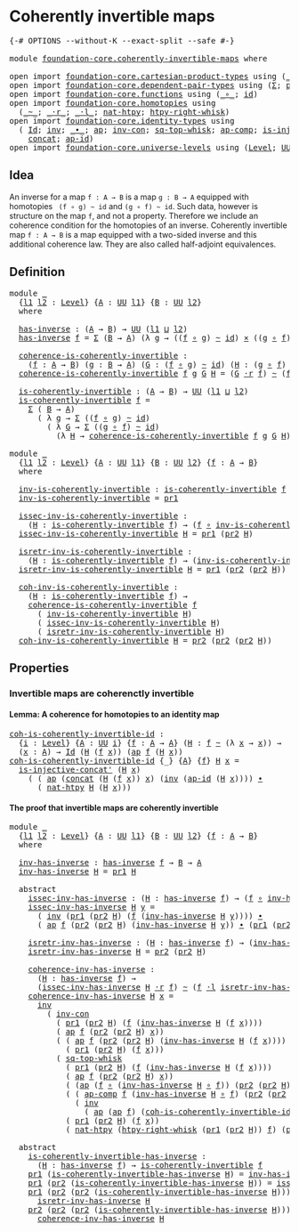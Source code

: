 # Coherently invertible maps

<pre class="Agda"><a id="39" class="Symbol">{-#</a> <a id="43" class="Keyword">OPTIONS</a> <a id="51" class="Pragma">--without-K</a> <a id="63" class="Pragma">--exact-split</a> <a id="77" class="Pragma">--safe</a> <a id="84" class="Symbol">#-}</a>

<a id="89" class="Keyword">module</a> <a id="96" href="foundation-core.coherently-invertible-maps.html" class="Module">foundation-core.coherently-invertible-maps</a> <a id="139" class="Keyword">where</a>

<a id="146" class="Keyword">open</a> <a id="151" class="Keyword">import</a> <a id="158" href="foundation-core.cartesian-product-types.html" class="Module">foundation-core.cartesian-product-types</a> <a id="198" class="Keyword">using</a> <a id="204" class="Symbol">(</a><a id="205" href="foundation-core.cartesian-product-types.html#577" class="Function Operator">_×_</a><a id="208" class="Symbol">)</a>
<a id="210" class="Keyword">open</a> <a id="215" class="Keyword">import</a> <a id="222" href="foundation-core.dependent-pair-types.html" class="Module">foundation-core.dependent-pair-types</a> <a id="259" class="Keyword">using</a> <a id="265" class="Symbol">(</a><a id="266" href="foundation-core.dependent-pair-types.html#502" class="Record">Σ</a><a id="267" class="Symbol">;</a> <a id="269" href="foundation-core.dependent-pair-types.html#575" class="InductiveConstructor">pair</a><a id="273" class="Symbol">;</a> <a id="275" href="foundation-core.dependent-pair-types.html#592" class="Field">pr1</a><a id="278" class="Symbol">;</a> <a id="280" href="foundation-core.dependent-pair-types.html#604" class="Field">pr2</a><a id="283" class="Symbol">)</a>
<a id="285" class="Keyword">open</a> <a id="290" class="Keyword">import</a> <a id="297" href="foundation-core.functions.html" class="Module">foundation-core.functions</a> <a id="323" class="Keyword">using</a> <a id="329" class="Symbol">(</a><a id="330" href="foundation-core.functions.html#407" class="Function Operator">_∘_</a><a id="333" class="Symbol">;</a> <a id="335" href="foundation-core.functions.html#309" class="Function">id</a><a id="337" class="Symbol">)</a>
<a id="339" class="Keyword">open</a> <a id="344" class="Keyword">import</a> <a id="351" href="foundation-core.homotopies.html" class="Module">foundation-core.homotopies</a> <a id="378" class="Keyword">using</a>
  <a id="386" class="Symbol">(</a><a id="387" href="foundation-core.homotopies.html#545" class="Function Operator">_~_</a><a id="390" class="Symbol">;</a> <a id="392" href="foundation-core.homotopies.html#2052" class="Function Operator">_·r_</a><a id="396" class="Symbol">;</a> <a id="398" href="foundation-core.homotopies.html#1846" class="Function Operator">_·l_</a><a id="402" class="Symbol">;</a> <a id="404" href="foundation-core.homotopies.html#3508" class="Function">nat-htpy</a><a id="412" class="Symbol">;</a> <a id="414" href="foundation-core.homotopies.html#1870" class="Function">htpy-right-whisk</a><a id="430" class="Symbol">)</a>
<a id="432" class="Keyword">open</a> <a id="437" class="Keyword">import</a> <a id="444" href="foundation-core.identity-types.html" class="Module">foundation-core.identity-types</a> <a id="475" class="Keyword">using</a>
  <a id="483" class="Symbol">(</a> <a id="485" href="foundation-core.identity-types.html#1754" class="Datatype">Id</a><a id="487" class="Symbol">;</a> <a id="489" href="foundation-core.identity-types.html#2716" class="Function">inv</a><a id="492" class="Symbol">;</a> <a id="494" href="foundation-core.identity-types.html#2412" class="Function Operator">_∙_</a><a id="497" class="Symbol">;</a> <a id="499" href="foundation-core.identity-types.html#3990" class="Function">ap</a><a id="501" class="Symbol">;</a> <a id="503" href="foundation-core.identity-types.html#4552" class="Function">inv-con</a><a id="510" class="Symbol">;</a> <a id="512" href="foundation-core.identity-types.html#5372" class="Function">sq-top-whisk</a><a id="524" class="Symbol">;</a> <a id="526" href="foundation-core.identity-types.html#4250" class="Function">ap-comp</a><a id="533" class="Symbol">;</a> <a id="535" href="foundation-core.identity-types.html#3775" class="Function">is-injective-concat&#39;</a><a id="555" class="Symbol">;</a>
    <a id="561" href="foundation-core.identity-types.html#2472" class="Function">concat</a><a id="567" class="Symbol">;</a> <a id="569" href="foundation-core.identity-types.html#4153" class="Function">ap-id</a><a id="574" class="Symbol">)</a>
<a id="576" class="Keyword">open</a> <a id="581" class="Keyword">import</a> <a id="588" href="foundation-core.universe-levels.html" class="Module">foundation-core.universe-levels</a> <a id="620" class="Keyword">using</a> <a id="626" class="Symbol">(</a><a id="627" href="Agda.Primitive.html#597" class="Postulate">Level</a><a id="632" class="Symbol">;</a> <a id="634" href="foundation-core.universe-levels.html#222" class="Primitive">UU</a><a id="636" class="Symbol">;</a> <a id="638" href="Agda.Primitive.html#810" class="Primitive Operator">_⊔_</a><a id="641" class="Symbol">)</a>
</pre>
## Idea

An inverse for a map `f : A → B` is a map `g : B → A` equipped with homotopies `
(f ∘ g) ~ id` and `(g ∘ f) ~ id`. Such data, however is structure on the map `f`, and not a property. Therefore we include an coherence condition for the homotopies of an inverse. Coherently invertible map `f : A → B` is a map equipped with a two-sided inverse and this additional coherence law. They are also called half-adjoint equivalences.

## Definition

<pre class="Agda"><a id="1106" class="Keyword">module</a> <a id="1113" href="foundation-core.coherently-invertible-maps.html#1113" class="Module">_</a>
  <a id="1117" class="Symbol">{</a><a id="1118" href="foundation-core.coherently-invertible-maps.html#1118" class="Bound">l1</a> <a id="1121" href="foundation-core.coherently-invertible-maps.html#1121" class="Bound">l2</a> <a id="1124" class="Symbol">:</a> <a id="1126" href="Agda.Primitive.html#597" class="Postulate">Level</a><a id="1131" class="Symbol">}</a> <a id="1133" class="Symbol">{</a><a id="1134" href="foundation-core.coherently-invertible-maps.html#1134" class="Bound">A</a> <a id="1136" class="Symbol">:</a> <a id="1138" href="foundation-core.universe-levels.html#222" class="Primitive">UU</a> <a id="1141" href="foundation-core.coherently-invertible-maps.html#1118" class="Bound">l1</a><a id="1143" class="Symbol">}</a> <a id="1145" class="Symbol">{</a><a id="1146" href="foundation-core.coherently-invertible-maps.html#1146" class="Bound">B</a> <a id="1148" class="Symbol">:</a> <a id="1150" href="foundation-core.universe-levels.html#222" class="Primitive">UU</a> <a id="1153" href="foundation-core.coherently-invertible-maps.html#1121" class="Bound">l2</a><a id="1155" class="Symbol">}</a>
  <a id="1159" class="Keyword">where</a>

  <a id="1168" href="foundation-core.coherently-invertible-maps.html#1168" class="Function">has-inverse</a> <a id="1180" class="Symbol">:</a> <a id="1182" class="Symbol">(</a><a id="1183" href="foundation-core.coherently-invertible-maps.html#1134" class="Bound">A</a> <a id="1185" class="Symbol">→</a> <a id="1187" href="foundation-core.coherently-invertible-maps.html#1146" class="Bound">B</a><a id="1188" class="Symbol">)</a> <a id="1190" class="Symbol">→</a> <a id="1192" href="foundation-core.universe-levels.html#222" class="Primitive">UU</a> <a id="1195" class="Symbol">(</a><a id="1196" href="foundation-core.coherently-invertible-maps.html#1118" class="Bound">l1</a> <a id="1199" href="Agda.Primitive.html#810" class="Primitive Operator">⊔</a> <a id="1201" href="foundation-core.coherently-invertible-maps.html#1121" class="Bound">l2</a><a id="1203" class="Symbol">)</a>
  <a id="1207" href="foundation-core.coherently-invertible-maps.html#1168" class="Function">has-inverse</a> <a id="1219" href="foundation-core.coherently-invertible-maps.html#1219" class="Bound">f</a> <a id="1221" class="Symbol">=</a> <a id="1223" href="foundation-core.dependent-pair-types.html#502" class="Record">Σ</a> <a id="1225" class="Symbol">(</a><a id="1226" href="foundation-core.coherently-invertible-maps.html#1146" class="Bound">B</a> <a id="1228" class="Symbol">→</a> <a id="1230" href="foundation-core.coherently-invertible-maps.html#1134" class="Bound">A</a><a id="1231" class="Symbol">)</a> <a id="1233" class="Symbol">(λ</a> <a id="1236" href="foundation-core.coherently-invertible-maps.html#1236" class="Bound">g</a> <a id="1238" class="Symbol">→</a> <a id="1240" class="Symbol">((</a><a id="1242" href="foundation-core.coherently-invertible-maps.html#1219" class="Bound">f</a> <a id="1244" href="foundation-core.functions.html#407" class="Function Operator">∘</a> <a id="1246" href="foundation-core.coherently-invertible-maps.html#1236" class="Bound">g</a><a id="1247" class="Symbol">)</a> <a id="1249" href="foundation-core.homotopies.html#545" class="Function Operator">~</a> <a id="1251" href="foundation-core.functions.html#309" class="Function">id</a><a id="1253" class="Symbol">)</a> <a id="1255" href="foundation-core.cartesian-product-types.html#577" class="Function Operator">×</a> <a id="1257" class="Symbol">((</a><a id="1259" href="foundation-core.coherently-invertible-maps.html#1236" class="Bound">g</a> <a id="1261" href="foundation-core.functions.html#407" class="Function Operator">∘</a> <a id="1263" href="foundation-core.coherently-invertible-maps.html#1219" class="Bound">f</a><a id="1264" class="Symbol">)</a> <a id="1266" href="foundation-core.homotopies.html#545" class="Function Operator">~</a> <a id="1268" href="foundation-core.functions.html#309" class="Function">id</a><a id="1270" class="Symbol">))</a>
  
  <a id="1278" href="foundation-core.coherently-invertible-maps.html#1278" class="Function">coherence-is-coherently-invertible</a> <a id="1313" class="Symbol">:</a>
    <a id="1319" class="Symbol">(</a><a id="1320" href="foundation-core.coherently-invertible-maps.html#1320" class="Bound">f</a> <a id="1322" class="Symbol">:</a> <a id="1324" href="foundation-core.coherently-invertible-maps.html#1134" class="Bound">A</a> <a id="1326" class="Symbol">→</a> <a id="1328" href="foundation-core.coherently-invertible-maps.html#1146" class="Bound">B</a><a id="1329" class="Symbol">)</a> <a id="1331" class="Symbol">(</a><a id="1332" href="foundation-core.coherently-invertible-maps.html#1332" class="Bound">g</a> <a id="1334" class="Symbol">:</a> <a id="1336" href="foundation-core.coherently-invertible-maps.html#1146" class="Bound">B</a> <a id="1338" class="Symbol">→</a> <a id="1340" href="foundation-core.coherently-invertible-maps.html#1134" class="Bound">A</a><a id="1341" class="Symbol">)</a> <a id="1343" class="Symbol">(</a><a id="1344" href="foundation-core.coherently-invertible-maps.html#1344" class="Bound">G</a> <a id="1346" class="Symbol">:</a> <a id="1348" class="Symbol">(</a><a id="1349" href="foundation-core.coherently-invertible-maps.html#1320" class="Bound">f</a> <a id="1351" href="foundation-core.functions.html#407" class="Function Operator">∘</a> <a id="1353" href="foundation-core.coherently-invertible-maps.html#1332" class="Bound">g</a><a id="1354" class="Symbol">)</a> <a id="1356" href="foundation-core.homotopies.html#545" class="Function Operator">~</a> <a id="1358" href="foundation-core.functions.html#309" class="Function">id</a><a id="1360" class="Symbol">)</a> <a id="1362" class="Symbol">(</a><a id="1363" href="foundation-core.coherently-invertible-maps.html#1363" class="Bound">H</a> <a id="1365" class="Symbol">:</a> <a id="1367" class="Symbol">(</a><a id="1368" href="foundation-core.coherently-invertible-maps.html#1332" class="Bound">g</a> <a id="1370" href="foundation-core.functions.html#407" class="Function Operator">∘</a> <a id="1372" href="foundation-core.coherently-invertible-maps.html#1320" class="Bound">f</a><a id="1373" class="Symbol">)</a> <a id="1375" href="foundation-core.homotopies.html#545" class="Function Operator">~</a> <a id="1377" href="foundation-core.functions.html#309" class="Function">id</a><a id="1379" class="Symbol">)</a> <a id="1381" class="Symbol">→</a> <a id="1383" href="foundation-core.universe-levels.html#222" class="Primitive">UU</a> <a id="1386" class="Symbol">(</a><a id="1387" href="foundation-core.coherently-invertible-maps.html#1118" class="Bound">l1</a> <a id="1390" href="Agda.Primitive.html#810" class="Primitive Operator">⊔</a> <a id="1392" href="foundation-core.coherently-invertible-maps.html#1121" class="Bound">l2</a><a id="1394" class="Symbol">)</a>
  <a id="1398" href="foundation-core.coherently-invertible-maps.html#1278" class="Function">coherence-is-coherently-invertible</a> <a id="1433" href="foundation-core.coherently-invertible-maps.html#1433" class="Bound">f</a> <a id="1435" href="foundation-core.coherently-invertible-maps.html#1435" class="Bound">g</a> <a id="1437" href="foundation-core.coherently-invertible-maps.html#1437" class="Bound">G</a> <a id="1439" href="foundation-core.coherently-invertible-maps.html#1439" class="Bound">H</a> <a id="1441" class="Symbol">=</a> <a id="1443" class="Symbol">(</a><a id="1444" href="foundation-core.coherently-invertible-maps.html#1437" class="Bound">G</a> <a id="1446" href="foundation-core.homotopies.html#2052" class="Function Operator">·r</a> <a id="1449" href="foundation-core.coherently-invertible-maps.html#1433" class="Bound">f</a><a id="1450" class="Symbol">)</a> <a id="1452" href="foundation-core.homotopies.html#545" class="Function Operator">~</a> <a id="1454" class="Symbol">(</a><a id="1455" href="foundation-core.coherently-invertible-maps.html#1433" class="Bound">f</a> <a id="1457" href="foundation-core.homotopies.html#1846" class="Function Operator">·l</a> <a id="1460" href="foundation-core.coherently-invertible-maps.html#1439" class="Bound">H</a><a id="1461" class="Symbol">)</a>

  <a id="1466" href="foundation-core.coherently-invertible-maps.html#1466" class="Function">is-coherently-invertible</a> <a id="1491" class="Symbol">:</a> <a id="1493" class="Symbol">(</a><a id="1494" href="foundation-core.coherently-invertible-maps.html#1134" class="Bound">A</a> <a id="1496" class="Symbol">→</a> <a id="1498" href="foundation-core.coherently-invertible-maps.html#1146" class="Bound">B</a><a id="1499" class="Symbol">)</a> <a id="1501" class="Symbol">→</a> <a id="1503" href="foundation-core.universe-levels.html#222" class="Primitive">UU</a> <a id="1506" class="Symbol">(</a><a id="1507" href="foundation-core.coherently-invertible-maps.html#1118" class="Bound">l1</a> <a id="1510" href="Agda.Primitive.html#810" class="Primitive Operator">⊔</a> <a id="1512" href="foundation-core.coherently-invertible-maps.html#1121" class="Bound">l2</a><a id="1514" class="Symbol">)</a>
  <a id="1518" href="foundation-core.coherently-invertible-maps.html#1466" class="Function">is-coherently-invertible</a> <a id="1543" href="foundation-core.coherently-invertible-maps.html#1543" class="Bound">f</a> <a id="1545" class="Symbol">=</a>
    <a id="1551" href="foundation-core.dependent-pair-types.html#502" class="Record">Σ</a> <a id="1553" class="Symbol">(</a> <a id="1555" href="foundation-core.coherently-invertible-maps.html#1146" class="Bound">B</a> <a id="1557" class="Symbol">→</a> <a id="1559" href="foundation-core.coherently-invertible-maps.html#1134" class="Bound">A</a><a id="1560" class="Symbol">)</a>
      <a id="1568" class="Symbol">(</a> <a id="1570" class="Symbol">λ</a> <a id="1572" href="foundation-core.coherently-invertible-maps.html#1572" class="Bound">g</a> <a id="1574" class="Symbol">→</a> <a id="1576" href="foundation-core.dependent-pair-types.html#502" class="Record">Σ</a> <a id="1578" class="Symbol">((</a><a id="1580" href="foundation-core.coherently-invertible-maps.html#1543" class="Bound">f</a> <a id="1582" href="foundation-core.functions.html#407" class="Function Operator">∘</a> <a id="1584" href="foundation-core.coherently-invertible-maps.html#1572" class="Bound">g</a><a id="1585" class="Symbol">)</a> <a id="1587" href="foundation-core.homotopies.html#545" class="Function Operator">~</a> <a id="1589" href="foundation-core.functions.html#309" class="Function">id</a><a id="1591" class="Symbol">)</a>
        <a id="1601" class="Symbol">(</a> <a id="1603" class="Symbol">λ</a> <a id="1605" href="foundation-core.coherently-invertible-maps.html#1605" class="Bound">G</a> <a id="1607" class="Symbol">→</a> <a id="1609" href="foundation-core.dependent-pair-types.html#502" class="Record">Σ</a> <a id="1611" class="Symbol">((</a><a id="1613" href="foundation-core.coherently-invertible-maps.html#1572" class="Bound">g</a> <a id="1615" href="foundation-core.functions.html#407" class="Function Operator">∘</a> <a id="1617" href="foundation-core.coherently-invertible-maps.html#1543" class="Bound">f</a><a id="1618" class="Symbol">)</a> <a id="1620" href="foundation-core.homotopies.html#545" class="Function Operator">~</a> <a id="1622" href="foundation-core.functions.html#309" class="Function">id</a><a id="1624" class="Symbol">)</a>
          <a id="1636" class="Symbol">(λ</a> <a id="1639" href="foundation-core.coherently-invertible-maps.html#1639" class="Bound">H</a> <a id="1641" class="Symbol">→</a> <a id="1643" href="foundation-core.coherently-invertible-maps.html#1278" class="Function">coherence-is-coherently-invertible</a> <a id="1678" href="foundation-core.coherently-invertible-maps.html#1543" class="Bound">f</a> <a id="1680" href="foundation-core.coherently-invertible-maps.html#1572" class="Bound">g</a> <a id="1682" href="foundation-core.coherently-invertible-maps.html#1605" class="Bound">G</a> <a id="1684" href="foundation-core.coherently-invertible-maps.html#1639" class="Bound">H</a><a id="1685" class="Symbol">)))</a>

<a id="1690" class="Keyword">module</a> <a id="1697" href="foundation-core.coherently-invertible-maps.html#1697" class="Module">_</a>
  <a id="1701" class="Symbol">{</a><a id="1702" href="foundation-core.coherently-invertible-maps.html#1702" class="Bound">l1</a> <a id="1705" href="foundation-core.coherently-invertible-maps.html#1705" class="Bound">l2</a> <a id="1708" class="Symbol">:</a> <a id="1710" href="Agda.Primitive.html#597" class="Postulate">Level</a><a id="1715" class="Symbol">}</a> <a id="1717" class="Symbol">{</a><a id="1718" href="foundation-core.coherently-invertible-maps.html#1718" class="Bound">A</a> <a id="1720" class="Symbol">:</a> <a id="1722" href="foundation-core.universe-levels.html#222" class="Primitive">UU</a> <a id="1725" href="foundation-core.coherently-invertible-maps.html#1702" class="Bound">l1</a><a id="1727" class="Symbol">}</a> <a id="1729" class="Symbol">{</a><a id="1730" href="foundation-core.coherently-invertible-maps.html#1730" class="Bound">B</a> <a id="1732" class="Symbol">:</a> <a id="1734" href="foundation-core.universe-levels.html#222" class="Primitive">UU</a> <a id="1737" href="foundation-core.coherently-invertible-maps.html#1705" class="Bound">l2</a><a id="1739" class="Symbol">}</a> <a id="1741" class="Symbol">{</a><a id="1742" href="foundation-core.coherently-invertible-maps.html#1742" class="Bound">f</a> <a id="1744" class="Symbol">:</a> <a id="1746" href="foundation-core.coherently-invertible-maps.html#1718" class="Bound">A</a> <a id="1748" class="Symbol">→</a> <a id="1750" href="foundation-core.coherently-invertible-maps.html#1730" class="Bound">B</a><a id="1751" class="Symbol">}</a>
  <a id="1755" class="Keyword">where</a>

  <a id="1764" href="foundation-core.coherently-invertible-maps.html#1764" class="Function">inv-is-coherently-invertible</a> <a id="1793" class="Symbol">:</a> <a id="1795" href="foundation-core.coherently-invertible-maps.html#1466" class="Function">is-coherently-invertible</a> <a id="1820" href="foundation-core.coherently-invertible-maps.html#1742" class="Bound">f</a> <a id="1822" class="Symbol">→</a> <a id="1824" href="foundation-core.coherently-invertible-maps.html#1730" class="Bound">B</a> <a id="1826" class="Symbol">→</a> <a id="1828" href="foundation-core.coherently-invertible-maps.html#1718" class="Bound">A</a>
  <a id="1832" href="foundation-core.coherently-invertible-maps.html#1764" class="Function">inv-is-coherently-invertible</a> <a id="1861" class="Symbol">=</a> <a id="1863" href="foundation-core.dependent-pair-types.html#592" class="Field">pr1</a>

  <a id="1870" href="foundation-core.coherently-invertible-maps.html#1870" class="Function">issec-inv-is-coherently-invertible</a> <a id="1905" class="Symbol">:</a>
    <a id="1911" class="Symbol">(</a><a id="1912" href="foundation-core.coherently-invertible-maps.html#1912" class="Bound">H</a> <a id="1914" class="Symbol">:</a> <a id="1916" href="foundation-core.coherently-invertible-maps.html#1466" class="Function">is-coherently-invertible</a> <a id="1941" href="foundation-core.coherently-invertible-maps.html#1742" class="Bound">f</a><a id="1942" class="Symbol">)</a> <a id="1944" class="Symbol">→</a> <a id="1946" class="Symbol">(</a><a id="1947" href="foundation-core.coherently-invertible-maps.html#1742" class="Bound">f</a> <a id="1949" href="foundation-core.functions.html#407" class="Function Operator">∘</a> <a id="1951" href="foundation-core.coherently-invertible-maps.html#1764" class="Function">inv-is-coherently-invertible</a> <a id="1980" href="foundation-core.coherently-invertible-maps.html#1912" class="Bound">H</a><a id="1981" class="Symbol">)</a> <a id="1983" href="foundation-core.homotopies.html#545" class="Function Operator">~</a> <a id="1985" href="foundation-core.functions.html#309" class="Function">id</a>
  <a id="1990" href="foundation-core.coherently-invertible-maps.html#1870" class="Function">issec-inv-is-coherently-invertible</a> <a id="2025" href="foundation-core.coherently-invertible-maps.html#2025" class="Bound">H</a> <a id="2027" class="Symbol">=</a> <a id="2029" href="foundation-core.dependent-pair-types.html#592" class="Field">pr1</a> <a id="2033" class="Symbol">(</a><a id="2034" href="foundation-core.dependent-pair-types.html#604" class="Field">pr2</a> <a id="2038" href="foundation-core.coherently-invertible-maps.html#2025" class="Bound">H</a><a id="2039" class="Symbol">)</a>
  
  <a id="2046" href="foundation-core.coherently-invertible-maps.html#2046" class="Function">isretr-inv-is-coherently-invertible</a> <a id="2082" class="Symbol">:</a>
    <a id="2088" class="Symbol">(</a><a id="2089" href="foundation-core.coherently-invertible-maps.html#2089" class="Bound">H</a> <a id="2091" class="Symbol">:</a> <a id="2093" href="foundation-core.coherently-invertible-maps.html#1466" class="Function">is-coherently-invertible</a> <a id="2118" href="foundation-core.coherently-invertible-maps.html#1742" class="Bound">f</a><a id="2119" class="Symbol">)</a> <a id="2121" class="Symbol">→</a> <a id="2123" class="Symbol">(</a><a id="2124" href="foundation-core.coherently-invertible-maps.html#1764" class="Function">inv-is-coherently-invertible</a> <a id="2153" href="foundation-core.coherently-invertible-maps.html#2089" class="Bound">H</a> <a id="2155" href="foundation-core.functions.html#407" class="Function Operator">∘</a> <a id="2157" href="foundation-core.coherently-invertible-maps.html#1742" class="Bound">f</a><a id="2158" class="Symbol">)</a> <a id="2160" href="foundation-core.homotopies.html#545" class="Function Operator">~</a> <a id="2162" href="foundation-core.functions.html#309" class="Function">id</a>
  <a id="2167" href="foundation-core.coherently-invertible-maps.html#2046" class="Function">isretr-inv-is-coherently-invertible</a> <a id="2203" href="foundation-core.coherently-invertible-maps.html#2203" class="Bound">H</a> <a id="2205" class="Symbol">=</a> <a id="2207" href="foundation-core.dependent-pair-types.html#592" class="Field">pr1</a> <a id="2211" class="Symbol">(</a><a id="2212" href="foundation-core.dependent-pair-types.html#604" class="Field">pr2</a> <a id="2216" class="Symbol">(</a><a id="2217" href="foundation-core.dependent-pair-types.html#604" class="Field">pr2</a> <a id="2221" href="foundation-core.coherently-invertible-maps.html#2203" class="Bound">H</a><a id="2222" class="Symbol">))</a>

  <a id="2228" href="foundation-core.coherently-invertible-maps.html#2228" class="Function">coh-inv-is-coherently-invertible</a> <a id="2261" class="Symbol">:</a>
    <a id="2267" class="Symbol">(</a><a id="2268" href="foundation-core.coherently-invertible-maps.html#2268" class="Bound">H</a> <a id="2270" class="Symbol">:</a> <a id="2272" href="foundation-core.coherently-invertible-maps.html#1466" class="Function">is-coherently-invertible</a> <a id="2297" href="foundation-core.coherently-invertible-maps.html#1742" class="Bound">f</a><a id="2298" class="Symbol">)</a> <a id="2300" class="Symbol">→</a>
    <a id="2306" href="foundation-core.coherently-invertible-maps.html#1278" class="Function">coherence-is-coherently-invertible</a> <a id="2341" href="foundation-core.coherently-invertible-maps.html#1742" class="Bound">f</a>
      <a id="2349" class="Symbol">(</a> <a id="2351" href="foundation-core.coherently-invertible-maps.html#1764" class="Function">inv-is-coherently-invertible</a> <a id="2380" href="foundation-core.coherently-invertible-maps.html#2268" class="Bound">H</a><a id="2381" class="Symbol">)</a>
      <a id="2389" class="Symbol">(</a> <a id="2391" href="foundation-core.coherently-invertible-maps.html#1870" class="Function">issec-inv-is-coherently-invertible</a> <a id="2426" href="foundation-core.coherently-invertible-maps.html#2268" class="Bound">H</a><a id="2427" class="Symbol">)</a>
      <a id="2435" class="Symbol">(</a> <a id="2437" href="foundation-core.coherently-invertible-maps.html#2046" class="Function">isretr-inv-is-coherently-invertible</a> <a id="2473" href="foundation-core.coherently-invertible-maps.html#2268" class="Bound">H</a><a id="2474" class="Symbol">)</a>
  <a id="2478" href="foundation-core.coherently-invertible-maps.html#2228" class="Function">coh-inv-is-coherently-invertible</a> <a id="2511" href="foundation-core.coherently-invertible-maps.html#2511" class="Bound">H</a> <a id="2513" class="Symbol">=</a> <a id="2515" href="foundation-core.dependent-pair-types.html#604" class="Field">pr2</a> <a id="2519" class="Symbol">(</a><a id="2520" href="foundation-core.dependent-pair-types.html#604" class="Field">pr2</a> <a id="2524" class="Symbol">(</a><a id="2525" href="foundation-core.dependent-pair-types.html#604" class="Field">pr2</a> <a id="2529" href="foundation-core.coherently-invertible-maps.html#2511" class="Bound">H</a><a id="2530" class="Symbol">))</a>
</pre>
## Properties

### Invertible maps are coherenctly invertible

#### Lemma: A coherence for homotopies to an identity map

<pre class="Agda"><a id="coh-is-coherently-invertible-id"></a><a id="2668" href="foundation-core.coherently-invertible-maps.html#2668" class="Function">coh-is-coherently-invertible-id</a> <a id="2700" class="Symbol">:</a>
  <a id="2704" class="Symbol">{</a><a id="2705" href="foundation-core.coherently-invertible-maps.html#2705" class="Bound">i</a> <a id="2707" class="Symbol">:</a> <a id="2709" href="Agda.Primitive.html#597" class="Postulate">Level</a><a id="2714" class="Symbol">}</a> <a id="2716" class="Symbol">{</a><a id="2717" href="foundation-core.coherently-invertible-maps.html#2717" class="Bound">A</a> <a id="2719" class="Symbol">:</a> <a id="2721" href="foundation-core.universe-levels.html#222" class="Primitive">UU</a> <a id="2724" href="foundation-core.coherently-invertible-maps.html#2705" class="Bound">i</a><a id="2725" class="Symbol">}</a> <a id="2727" class="Symbol">{</a><a id="2728" href="foundation-core.coherently-invertible-maps.html#2728" class="Bound">f</a> <a id="2730" class="Symbol">:</a> <a id="2732" href="foundation-core.coherently-invertible-maps.html#2717" class="Bound">A</a> <a id="2734" class="Symbol">→</a> <a id="2736" href="foundation-core.coherently-invertible-maps.html#2717" class="Bound">A</a><a id="2737" class="Symbol">}</a> <a id="2739" class="Symbol">(</a><a id="2740" href="foundation-core.coherently-invertible-maps.html#2740" class="Bound">H</a> <a id="2742" class="Symbol">:</a> <a id="2744" href="foundation-core.coherently-invertible-maps.html#2728" class="Bound">f</a> <a id="2746" href="foundation-core.homotopies.html#545" class="Function Operator">~</a> <a id="2748" class="Symbol">(λ</a> <a id="2751" href="foundation-core.coherently-invertible-maps.html#2751" class="Bound">x</a> <a id="2753" class="Symbol">→</a> <a id="2755" href="foundation-core.coherently-invertible-maps.html#2751" class="Bound">x</a><a id="2756" class="Symbol">))</a> <a id="2759" class="Symbol">→</a>
  <a id="2763" class="Symbol">(</a><a id="2764" href="foundation-core.coherently-invertible-maps.html#2764" class="Bound">x</a> <a id="2766" class="Symbol">:</a> <a id="2768" href="foundation-core.coherently-invertible-maps.html#2717" class="Bound">A</a><a id="2769" class="Symbol">)</a> <a id="2771" class="Symbol">→</a> <a id="2773" href="foundation-core.identity-types.html#1754" class="Datatype">Id</a> <a id="2776" class="Symbol">(</a><a id="2777" href="foundation-core.coherently-invertible-maps.html#2740" class="Bound">H</a> <a id="2779" class="Symbol">(</a><a id="2780" href="foundation-core.coherently-invertible-maps.html#2728" class="Bound">f</a> <a id="2782" href="foundation-core.coherently-invertible-maps.html#2764" class="Bound">x</a><a id="2783" class="Symbol">))</a> <a id="2786" class="Symbol">(</a><a id="2787" href="foundation-core.identity-types.html#3990" class="Function">ap</a> <a id="2790" href="foundation-core.coherently-invertible-maps.html#2728" class="Bound">f</a> <a id="2792" class="Symbol">(</a><a id="2793" href="foundation-core.coherently-invertible-maps.html#2740" class="Bound">H</a> <a id="2795" href="foundation-core.coherently-invertible-maps.html#2764" class="Bound">x</a><a id="2796" class="Symbol">))</a>
<a id="2799" href="foundation-core.coherently-invertible-maps.html#2668" class="Function">coh-is-coherently-invertible-id</a> <a id="2831" class="Symbol">{_}</a> <a id="2835" class="Symbol">{</a><a id="2836" href="foundation-core.coherently-invertible-maps.html#2836" class="Bound">A</a><a id="2837" class="Symbol">}</a> <a id="2839" class="Symbol">{</a><a id="2840" href="foundation-core.coherently-invertible-maps.html#2840" class="Bound">f</a><a id="2841" class="Symbol">}</a> <a id="2843" href="foundation-core.coherently-invertible-maps.html#2843" class="Bound">H</a> <a id="2845" href="foundation-core.coherently-invertible-maps.html#2845" class="Bound">x</a> <a id="2847" class="Symbol">=</a>
  <a id="2851" href="foundation-core.identity-types.html#3775" class="Function">is-injective-concat&#39;</a> <a id="2872" class="Symbol">(</a><a id="2873" href="foundation-core.coherently-invertible-maps.html#2843" class="Bound">H</a> <a id="2875" href="foundation-core.coherently-invertible-maps.html#2845" class="Bound">x</a><a id="2876" class="Symbol">)</a>
    <a id="2882" class="Symbol">(</a> <a id="2884" class="Symbol">(</a> <a id="2886" href="foundation-core.identity-types.html#3990" class="Function">ap</a> <a id="2889" class="Symbol">(</a><a id="2890" href="foundation-core.identity-types.html#2472" class="Function">concat</a> <a id="2897" class="Symbol">(</a><a id="2898" href="foundation-core.coherently-invertible-maps.html#2843" class="Bound">H</a> <a id="2900" class="Symbol">(</a><a id="2901" href="foundation-core.coherently-invertible-maps.html#2840" class="Bound">f</a> <a id="2903" href="foundation-core.coherently-invertible-maps.html#2845" class="Bound">x</a><a id="2904" class="Symbol">))</a> <a id="2907" href="foundation-core.coherently-invertible-maps.html#2845" class="Bound">x</a><a id="2908" class="Symbol">)</a> <a id="2910" class="Symbol">(</a><a id="2911" href="foundation-core.identity-types.html#2716" class="Function">inv</a> <a id="2915" class="Symbol">(</a><a id="2916" href="foundation-core.identity-types.html#4153" class="Function">ap-id</a> <a id="2922" class="Symbol">(</a><a id="2923" href="foundation-core.coherently-invertible-maps.html#2843" class="Bound">H</a> <a id="2925" href="foundation-core.coherently-invertible-maps.html#2845" class="Bound">x</a><a id="2926" class="Symbol">))))</a> <a id="2931" href="foundation-core.identity-types.html#2412" class="Function Operator">∙</a>
      <a id="2939" class="Symbol">(</a> <a id="2941" href="foundation-core.homotopies.html#3508" class="Function">nat-htpy</a> <a id="2950" href="foundation-core.coherently-invertible-maps.html#2843" class="Bound">H</a> <a id="2952" class="Symbol">(</a><a id="2953" href="foundation-core.coherently-invertible-maps.html#2843" class="Bound">H</a> <a id="2955" href="foundation-core.coherently-invertible-maps.html#2845" class="Bound">x</a><a id="2956" class="Symbol">)))</a>
</pre>
#### The proof that invertible maps are coherently invertible

<pre class="Agda"><a id="3036" class="Keyword">module</a> <a id="3043" href="foundation-core.coherently-invertible-maps.html#3043" class="Module">_</a>
  <a id="3047" class="Symbol">{</a><a id="3048" href="foundation-core.coherently-invertible-maps.html#3048" class="Bound">l1</a> <a id="3051" href="foundation-core.coherently-invertible-maps.html#3051" class="Bound">l2</a> <a id="3054" class="Symbol">:</a> <a id="3056" href="Agda.Primitive.html#597" class="Postulate">Level</a><a id="3061" class="Symbol">}</a> <a id="3063" class="Symbol">{</a><a id="3064" href="foundation-core.coherently-invertible-maps.html#3064" class="Bound">A</a> <a id="3066" class="Symbol">:</a> <a id="3068" href="foundation-core.universe-levels.html#222" class="Primitive">UU</a> <a id="3071" href="foundation-core.coherently-invertible-maps.html#3048" class="Bound">l1</a><a id="3073" class="Symbol">}</a> <a id="3075" class="Symbol">{</a><a id="3076" href="foundation-core.coherently-invertible-maps.html#3076" class="Bound">B</a> <a id="3078" class="Symbol">:</a> <a id="3080" href="foundation-core.universe-levels.html#222" class="Primitive">UU</a> <a id="3083" href="foundation-core.coherently-invertible-maps.html#3051" class="Bound">l2</a><a id="3085" class="Symbol">}</a> <a id="3087" class="Symbol">{</a><a id="3088" href="foundation-core.coherently-invertible-maps.html#3088" class="Bound">f</a> <a id="3090" class="Symbol">:</a> <a id="3092" href="foundation-core.coherently-invertible-maps.html#3064" class="Bound">A</a> <a id="3094" class="Symbol">→</a> <a id="3096" href="foundation-core.coherently-invertible-maps.html#3076" class="Bound">B</a><a id="3097" class="Symbol">}</a>
  <a id="3101" class="Keyword">where</a>
  
  <a id="3112" href="foundation-core.coherently-invertible-maps.html#3112" class="Function">inv-has-inverse</a> <a id="3128" class="Symbol">:</a> <a id="3130" href="foundation-core.coherently-invertible-maps.html#1168" class="Function">has-inverse</a> <a id="3142" href="foundation-core.coherently-invertible-maps.html#3088" class="Bound">f</a> <a id="3144" class="Symbol">→</a> <a id="3146" href="foundation-core.coherently-invertible-maps.html#3076" class="Bound">B</a> <a id="3148" class="Symbol">→</a> <a id="3150" href="foundation-core.coherently-invertible-maps.html#3064" class="Bound">A</a>
  <a id="3154" href="foundation-core.coherently-invertible-maps.html#3112" class="Function">inv-has-inverse</a> <a id="3170" href="foundation-core.coherently-invertible-maps.html#3170" class="Bound">H</a> <a id="3172" class="Symbol">=</a> <a id="3174" href="foundation-core.dependent-pair-types.html#592" class="Field">pr1</a> <a id="3178" href="foundation-core.coherently-invertible-maps.html#3170" class="Bound">H</a>

  <a id="3183" class="Keyword">abstract</a>
    <a id="3196" href="foundation-core.coherently-invertible-maps.html#3196" class="Function">issec-inv-has-inverse</a> <a id="3218" class="Symbol">:</a> <a id="3220" class="Symbol">(</a><a id="3221" href="foundation-core.coherently-invertible-maps.html#3221" class="Bound">H</a> <a id="3223" class="Symbol">:</a> <a id="3225" href="foundation-core.coherently-invertible-maps.html#1168" class="Function">has-inverse</a> <a id="3237" href="foundation-core.coherently-invertible-maps.html#3088" class="Bound">f</a><a id="3238" class="Symbol">)</a> <a id="3240" class="Symbol">→</a> <a id="3242" class="Symbol">(</a><a id="3243" href="foundation-core.coherently-invertible-maps.html#3088" class="Bound">f</a> <a id="3245" href="foundation-core.functions.html#407" class="Function Operator">∘</a> <a id="3247" href="foundation-core.coherently-invertible-maps.html#3112" class="Function">inv-has-inverse</a> <a id="3263" href="foundation-core.coherently-invertible-maps.html#3221" class="Bound">H</a><a id="3264" class="Symbol">)</a> <a id="3266" href="foundation-core.homotopies.html#545" class="Function Operator">~</a> <a id="3268" href="foundation-core.functions.html#309" class="Function">id</a>
    <a id="3275" href="foundation-core.coherently-invertible-maps.html#3196" class="Function">issec-inv-has-inverse</a> <a id="3297" href="foundation-core.coherently-invertible-maps.html#3297" class="Bound">H</a> <a id="3299" href="foundation-core.coherently-invertible-maps.html#3299" class="Bound">y</a> <a id="3301" class="Symbol">=</a>
      <a id="3309" class="Symbol">(</a> <a id="3311" href="foundation-core.identity-types.html#2716" class="Function">inv</a> <a id="3315" class="Symbol">(</a><a id="3316" href="foundation-core.dependent-pair-types.html#592" class="Field">pr1</a> <a id="3320" class="Symbol">(</a><a id="3321" href="foundation-core.dependent-pair-types.html#604" class="Field">pr2</a> <a id="3325" href="foundation-core.coherently-invertible-maps.html#3297" class="Bound">H</a><a id="3326" class="Symbol">)</a> <a id="3328" class="Symbol">(</a><a id="3329" href="foundation-core.coherently-invertible-maps.html#3088" class="Bound">f</a> <a id="3331" class="Symbol">(</a><a id="3332" href="foundation-core.coherently-invertible-maps.html#3112" class="Function">inv-has-inverse</a> <a id="3348" href="foundation-core.coherently-invertible-maps.html#3297" class="Bound">H</a> <a id="3350" href="foundation-core.coherently-invertible-maps.html#3299" class="Bound">y</a><a id="3351" class="Symbol">))))</a> <a id="3356" href="foundation-core.identity-types.html#2412" class="Function Operator">∙</a>
      <a id="3364" class="Symbol">(</a> <a id="3366" href="foundation-core.identity-types.html#3990" class="Function">ap</a> <a id="3369" href="foundation-core.coherently-invertible-maps.html#3088" class="Bound">f</a> <a id="3371" class="Symbol">(</a><a id="3372" href="foundation-core.dependent-pair-types.html#604" class="Field">pr2</a> <a id="3376" class="Symbol">(</a><a id="3377" href="foundation-core.dependent-pair-types.html#604" class="Field">pr2</a> <a id="3381" href="foundation-core.coherently-invertible-maps.html#3297" class="Bound">H</a><a id="3382" class="Symbol">)</a> <a id="3384" class="Symbol">(</a><a id="3385" href="foundation-core.coherently-invertible-maps.html#3112" class="Function">inv-has-inverse</a> <a id="3401" href="foundation-core.coherently-invertible-maps.html#3297" class="Bound">H</a> <a id="3403" href="foundation-core.coherently-invertible-maps.html#3299" class="Bound">y</a><a id="3404" class="Symbol">))</a> <a id="3407" href="foundation-core.identity-types.html#2412" class="Function Operator">∙</a> <a id="3409" class="Symbol">(</a><a id="3410" href="foundation-core.dependent-pair-types.html#592" class="Field">pr1</a> <a id="3414" class="Symbol">(</a><a id="3415" href="foundation-core.dependent-pair-types.html#604" class="Field">pr2</a> <a id="3419" href="foundation-core.coherently-invertible-maps.html#3297" class="Bound">H</a><a id="3420" class="Symbol">)</a> <a id="3422" href="foundation-core.coherently-invertible-maps.html#3299" class="Bound">y</a><a id="3423" class="Symbol">))</a>
  
    <a id="3433" href="foundation-core.coherently-invertible-maps.html#3433" class="Function">isretr-inv-has-inverse</a> <a id="3456" class="Symbol">:</a> <a id="3458" class="Symbol">(</a><a id="3459" href="foundation-core.coherently-invertible-maps.html#3459" class="Bound">H</a> <a id="3461" class="Symbol">:</a> <a id="3463" href="foundation-core.coherently-invertible-maps.html#1168" class="Function">has-inverse</a> <a id="3475" href="foundation-core.coherently-invertible-maps.html#3088" class="Bound">f</a><a id="3476" class="Symbol">)</a> <a id="3478" class="Symbol">→</a> <a id="3480" class="Symbol">(</a><a id="3481" href="foundation-core.coherently-invertible-maps.html#3112" class="Function">inv-has-inverse</a> <a id="3497" href="foundation-core.coherently-invertible-maps.html#3459" class="Bound">H</a> <a id="3499" href="foundation-core.functions.html#407" class="Function Operator">∘</a> <a id="3501" href="foundation-core.coherently-invertible-maps.html#3088" class="Bound">f</a><a id="3502" class="Symbol">)</a> <a id="3504" href="foundation-core.homotopies.html#545" class="Function Operator">~</a> <a id="3506" href="foundation-core.functions.html#309" class="Function">id</a>
    <a id="3513" href="foundation-core.coherently-invertible-maps.html#3433" class="Function">isretr-inv-has-inverse</a> <a id="3536" href="foundation-core.coherently-invertible-maps.html#3536" class="Bound">H</a> <a id="3538" class="Symbol">=</a> <a id="3540" href="foundation-core.dependent-pair-types.html#604" class="Field">pr2</a> <a id="3544" class="Symbol">(</a><a id="3545" href="foundation-core.dependent-pair-types.html#604" class="Field">pr2</a> <a id="3549" href="foundation-core.coherently-invertible-maps.html#3536" class="Bound">H</a><a id="3550" class="Symbol">)</a>
  
    <a id="3559" href="foundation-core.coherently-invertible-maps.html#3559" class="Function">coherence-inv-has-inverse</a> <a id="3585" class="Symbol">:</a>
      <a id="3593" class="Symbol">(</a><a id="3594" href="foundation-core.coherently-invertible-maps.html#3594" class="Bound">H</a> <a id="3596" class="Symbol">:</a> <a id="3598" href="foundation-core.coherently-invertible-maps.html#1168" class="Function">has-inverse</a> <a id="3610" href="foundation-core.coherently-invertible-maps.html#3088" class="Bound">f</a><a id="3611" class="Symbol">)</a> <a id="3613" class="Symbol">→</a>
      <a id="3621" class="Symbol">(</a><a id="3622" href="foundation-core.coherently-invertible-maps.html#3196" class="Function">issec-inv-has-inverse</a> <a id="3644" href="foundation-core.coherently-invertible-maps.html#3594" class="Bound">H</a> <a id="3646" href="foundation-core.homotopies.html#2052" class="Function Operator">·r</a> <a id="3649" href="foundation-core.coherently-invertible-maps.html#3088" class="Bound">f</a><a id="3650" class="Symbol">)</a> <a id="3652" href="foundation-core.homotopies.html#545" class="Function Operator">~</a> <a id="3654" class="Symbol">(</a><a id="3655" href="foundation-core.coherently-invertible-maps.html#3088" class="Bound">f</a> <a id="3657" href="foundation-core.homotopies.html#1846" class="Function Operator">·l</a> <a id="3660" href="foundation-core.coherently-invertible-maps.html#3433" class="Function">isretr-inv-has-inverse</a> <a id="3683" href="foundation-core.coherently-invertible-maps.html#3594" class="Bound">H</a><a id="3684" class="Symbol">)</a>
    <a id="3690" href="foundation-core.coherently-invertible-maps.html#3559" class="Function">coherence-inv-has-inverse</a> <a id="3716" href="foundation-core.coherently-invertible-maps.html#3716" class="Bound">H</a> <a id="3718" href="foundation-core.coherently-invertible-maps.html#3718" class="Bound">x</a> <a id="3720" class="Symbol">=</a>
      <a id="3728" href="foundation-core.identity-types.html#2716" class="Function">inv</a>
        <a id="3740" class="Symbol">(</a> <a id="3742" href="foundation-core.identity-types.html#4552" class="Function">inv-con</a>
          <a id="3760" class="Symbol">(</a> <a id="3762" href="foundation-core.dependent-pair-types.html#592" class="Field">pr1</a> <a id="3766" class="Symbol">(</a><a id="3767" href="foundation-core.dependent-pair-types.html#604" class="Field">pr2</a> <a id="3771" href="foundation-core.coherently-invertible-maps.html#3716" class="Bound">H</a><a id="3772" class="Symbol">)</a> <a id="3774" class="Symbol">(</a><a id="3775" href="foundation-core.coherently-invertible-maps.html#3088" class="Bound">f</a> <a id="3777" class="Symbol">(</a><a id="3778" href="foundation-core.coherently-invertible-maps.html#3112" class="Function">inv-has-inverse</a> <a id="3794" href="foundation-core.coherently-invertible-maps.html#3716" class="Bound">H</a> <a id="3796" class="Symbol">(</a><a id="3797" href="foundation-core.coherently-invertible-maps.html#3088" class="Bound">f</a> <a id="3799" href="foundation-core.coherently-invertible-maps.html#3718" class="Bound">x</a><a id="3800" class="Symbol">))))</a>
          <a id="3815" class="Symbol">(</a> <a id="3817" href="foundation-core.identity-types.html#3990" class="Function">ap</a> <a id="3820" href="foundation-core.coherently-invertible-maps.html#3088" class="Bound">f</a> <a id="3822" class="Symbol">(</a><a id="3823" href="foundation-core.dependent-pair-types.html#604" class="Field">pr2</a> <a id="3827" class="Symbol">(</a><a id="3828" href="foundation-core.dependent-pair-types.html#604" class="Field">pr2</a> <a id="3832" href="foundation-core.coherently-invertible-maps.html#3716" class="Bound">H</a><a id="3833" class="Symbol">)</a> <a id="3835" href="foundation-core.coherently-invertible-maps.html#3718" class="Bound">x</a><a id="3836" class="Symbol">))</a>
          <a id="3849" class="Symbol">(</a> <a id="3851" class="Symbol">(</a> <a id="3853" href="foundation-core.identity-types.html#3990" class="Function">ap</a> <a id="3856" href="foundation-core.coherently-invertible-maps.html#3088" class="Bound">f</a> <a id="3858" class="Symbol">(</a><a id="3859" href="foundation-core.dependent-pair-types.html#604" class="Field">pr2</a> <a id="3863" class="Symbol">(</a><a id="3864" href="foundation-core.dependent-pair-types.html#604" class="Field">pr2</a> <a id="3868" href="foundation-core.coherently-invertible-maps.html#3716" class="Bound">H</a><a id="3869" class="Symbol">)</a> <a id="3871" class="Symbol">(</a><a id="3872" href="foundation-core.coherently-invertible-maps.html#3112" class="Function">inv-has-inverse</a> <a id="3888" href="foundation-core.coherently-invertible-maps.html#3716" class="Bound">H</a> <a id="3890" class="Symbol">(</a><a id="3891" href="foundation-core.coherently-invertible-maps.html#3088" class="Bound">f</a> <a id="3893" href="foundation-core.coherently-invertible-maps.html#3718" class="Bound">x</a><a id="3894" class="Symbol">))))</a> <a id="3899" href="foundation-core.identity-types.html#2412" class="Function Operator">∙</a>
            <a id="3913" class="Symbol">(</a> <a id="3915" href="foundation-core.dependent-pair-types.html#592" class="Field">pr1</a> <a id="3919" class="Symbol">(</a><a id="3920" href="foundation-core.dependent-pair-types.html#604" class="Field">pr2</a> <a id="3924" href="foundation-core.coherently-invertible-maps.html#3716" class="Bound">H</a><a id="3925" class="Symbol">)</a> <a id="3927" class="Symbol">(</a><a id="3928" href="foundation-core.coherently-invertible-maps.html#3088" class="Bound">f</a> <a id="3930" href="foundation-core.coherently-invertible-maps.html#3718" class="Bound">x</a><a id="3931" class="Symbol">)))</a>
          <a id="3945" class="Symbol">(</a> <a id="3947" href="foundation-core.identity-types.html#5372" class="Function">sq-top-whisk</a>
            <a id="3972" class="Symbol">(</a> <a id="3974" href="foundation-core.dependent-pair-types.html#592" class="Field">pr1</a> <a id="3978" class="Symbol">(</a><a id="3979" href="foundation-core.dependent-pair-types.html#604" class="Field">pr2</a> <a id="3983" href="foundation-core.coherently-invertible-maps.html#3716" class="Bound">H</a><a id="3984" class="Symbol">)</a> <a id="3986" class="Symbol">(</a><a id="3987" href="foundation-core.coherently-invertible-maps.html#3088" class="Bound">f</a> <a id="3989" class="Symbol">(</a><a id="3990" href="foundation-core.coherently-invertible-maps.html#3112" class="Function">inv-has-inverse</a> <a id="4006" href="foundation-core.coherently-invertible-maps.html#3716" class="Bound">H</a> <a id="4008" class="Symbol">(</a><a id="4009" href="foundation-core.coherently-invertible-maps.html#3088" class="Bound">f</a> <a id="4011" href="foundation-core.coherently-invertible-maps.html#3718" class="Bound">x</a><a id="4012" class="Symbol">))))</a>
            <a id="4029" class="Symbol">(</a> <a id="4031" href="foundation-core.identity-types.html#3990" class="Function">ap</a> <a id="4034" href="foundation-core.coherently-invertible-maps.html#3088" class="Bound">f</a> <a id="4036" class="Symbol">(</a><a id="4037" href="foundation-core.dependent-pair-types.html#604" class="Field">pr2</a> <a id="4041" class="Symbol">(</a><a id="4042" href="foundation-core.dependent-pair-types.html#604" class="Field">pr2</a> <a id="4046" href="foundation-core.coherently-invertible-maps.html#3716" class="Bound">H</a><a id="4047" class="Symbol">)</a> <a id="4049" href="foundation-core.coherently-invertible-maps.html#3718" class="Bound">x</a><a id="4050" class="Symbol">))</a>
            <a id="4065" class="Symbol">(</a> <a id="4067" class="Symbol">(</a><a id="4068" href="foundation-core.identity-types.html#3990" class="Function">ap</a> <a id="4071" class="Symbol">(</a><a id="4072" href="foundation-core.coherently-invertible-maps.html#3088" class="Bound">f</a> <a id="4074" href="foundation-core.functions.html#407" class="Function Operator">∘</a> <a id="4076" class="Symbol">(</a><a id="4077" href="foundation-core.coherently-invertible-maps.html#3112" class="Function">inv-has-inverse</a> <a id="4093" href="foundation-core.coherently-invertible-maps.html#3716" class="Bound">H</a> <a id="4095" href="foundation-core.functions.html#407" class="Function Operator">∘</a> <a id="4097" href="foundation-core.coherently-invertible-maps.html#3088" class="Bound">f</a><a id="4098" class="Symbol">))</a> <a id="4101" class="Symbol">(</a><a id="4102" href="foundation-core.dependent-pair-types.html#604" class="Field">pr2</a> <a id="4106" class="Symbol">(</a><a id="4107" href="foundation-core.dependent-pair-types.html#604" class="Field">pr2</a> <a id="4111" href="foundation-core.coherently-invertible-maps.html#3716" class="Bound">H</a><a id="4112" class="Symbol">)</a> <a id="4114" href="foundation-core.coherently-invertible-maps.html#3718" class="Bound">x</a><a id="4115" class="Symbol">)))</a>
            <a id="4131" class="Symbol">(</a> <a id="4133" class="Symbol">(</a> <a id="4135" href="foundation-core.identity-types.html#4250" class="Function">ap-comp</a> <a id="4143" href="foundation-core.coherently-invertible-maps.html#3088" class="Bound">f</a> <a id="4145" class="Symbol">(</a><a id="4146" href="foundation-core.coherently-invertible-maps.html#3112" class="Function">inv-has-inverse</a> <a id="4162" href="foundation-core.coherently-invertible-maps.html#3716" class="Bound">H</a> <a id="4164" href="foundation-core.functions.html#407" class="Function Operator">∘</a> <a id="4166" href="foundation-core.coherently-invertible-maps.html#3088" class="Bound">f</a><a id="4167" class="Symbol">)</a> <a id="4169" class="Symbol">(</a><a id="4170" href="foundation-core.dependent-pair-types.html#604" class="Field">pr2</a> <a id="4174" class="Symbol">(</a><a id="4175" href="foundation-core.dependent-pair-types.html#604" class="Field">pr2</a> <a id="4179" href="foundation-core.coherently-invertible-maps.html#3716" class="Bound">H</a><a id="4180" class="Symbol">)</a> <a id="4182" href="foundation-core.coherently-invertible-maps.html#3718" class="Bound">x</a><a id="4183" class="Symbol">))</a> <a id="4186" href="foundation-core.identity-types.html#2412" class="Function Operator">∙</a>
              <a id="4202" class="Symbol">(</a> <a id="4204" href="foundation-core.identity-types.html#2716" class="Function">inv</a>
                <a id="4224" class="Symbol">(</a> <a id="4226" href="foundation-core.identity-types.html#3990" class="Function">ap</a> <a id="4229" class="Symbol">(</a><a id="4230" href="foundation-core.identity-types.html#3990" class="Function">ap</a> <a id="4233" href="foundation-core.coherently-invertible-maps.html#3088" class="Bound">f</a><a id="4234" class="Symbol">)</a> <a id="4236" class="Symbol">(</a><a id="4237" href="foundation-core.coherently-invertible-maps.html#2668" class="Function">coh-is-coherently-invertible-id</a> <a id="4269" class="Symbol">(</a><a id="4270" href="foundation-core.dependent-pair-types.html#604" class="Field">pr2</a> <a id="4274" class="Symbol">(</a><a id="4275" href="foundation-core.dependent-pair-types.html#604" class="Field">pr2</a> <a id="4279" href="foundation-core.coherently-invertible-maps.html#3716" class="Bound">H</a><a id="4280" class="Symbol">))</a> <a id="4283" href="foundation-core.coherently-invertible-maps.html#3718" class="Bound">x</a><a id="4284" class="Symbol">))))</a>
            <a id="4301" class="Symbol">(</a> <a id="4303" href="foundation-core.dependent-pair-types.html#592" class="Field">pr1</a> <a id="4307" class="Symbol">(</a><a id="4308" href="foundation-core.dependent-pair-types.html#604" class="Field">pr2</a> <a id="4312" href="foundation-core.coherently-invertible-maps.html#3716" class="Bound">H</a><a id="4313" class="Symbol">)</a> <a id="4315" class="Symbol">(</a><a id="4316" href="foundation-core.coherently-invertible-maps.html#3088" class="Bound">f</a> <a id="4318" href="foundation-core.coherently-invertible-maps.html#3718" class="Bound">x</a><a id="4319" class="Symbol">))</a>
            <a id="4334" class="Symbol">(</a> <a id="4336" href="foundation-core.homotopies.html#3508" class="Function">nat-htpy</a> <a id="4345" class="Symbol">(</a><a id="4346" href="foundation-core.homotopies.html#1870" class="Function">htpy-right-whisk</a> <a id="4363" class="Symbol">(</a><a id="4364" href="foundation-core.dependent-pair-types.html#592" class="Field">pr1</a> <a id="4368" class="Symbol">(</a><a id="4369" href="foundation-core.dependent-pair-types.html#604" class="Field">pr2</a> <a id="4373" href="foundation-core.coherently-invertible-maps.html#3716" class="Bound">H</a><a id="4374" class="Symbol">))</a> <a id="4377" href="foundation-core.coherently-invertible-maps.html#3088" class="Bound">f</a><a id="4378" class="Symbol">)</a> <a id="4380" class="Symbol">(</a><a id="4381" href="foundation-core.dependent-pair-types.html#604" class="Field">pr2</a> <a id="4385" class="Symbol">(</a><a id="4386" href="foundation-core.dependent-pair-types.html#604" class="Field">pr2</a> <a id="4390" href="foundation-core.coherently-invertible-maps.html#3716" class="Bound">H</a><a id="4391" class="Symbol">)</a> <a id="4393" href="foundation-core.coherently-invertible-maps.html#3718" class="Bound">x</a><a id="4394" class="Symbol">))))</a>

  <a id="4402" class="Keyword">abstract</a>
    <a id="4415" href="foundation-core.coherently-invertible-maps.html#4415" class="Function">is-coherently-invertible-has-inverse</a> <a id="4452" class="Symbol">:</a>
      <a id="4460" class="Symbol">(</a><a id="4461" href="foundation-core.coherently-invertible-maps.html#4461" class="Bound">H</a> <a id="4463" class="Symbol">:</a> <a id="4465" href="foundation-core.coherently-invertible-maps.html#1168" class="Function">has-inverse</a> <a id="4477" href="foundation-core.coherently-invertible-maps.html#3088" class="Bound">f</a><a id="4478" class="Symbol">)</a> <a id="4480" class="Symbol">→</a> <a id="4482" href="foundation-core.coherently-invertible-maps.html#1466" class="Function">is-coherently-invertible</a> <a id="4507" href="foundation-core.coherently-invertible-maps.html#3088" class="Bound">f</a>
    <a id="4513" href="foundation-core.dependent-pair-types.html#592" class="Field">pr1</a> <a id="4517" class="Symbol">(</a><a id="4518" href="foundation-core.coherently-invertible-maps.html#4415" class="Function">is-coherently-invertible-has-inverse</a> <a id="4555" href="foundation-core.coherently-invertible-maps.html#4555" class="Bound">H</a><a id="4556" class="Symbol">)</a> <a id="4558" class="Symbol">=</a> <a id="4560" href="foundation-core.coherently-invertible-maps.html#3112" class="Function">inv-has-inverse</a> <a id="4576" href="foundation-core.coherently-invertible-maps.html#4555" class="Bound">H</a>
    <a id="4582" href="foundation-core.dependent-pair-types.html#592" class="Field">pr1</a> <a id="4586" class="Symbol">(</a><a id="4587" href="foundation-core.dependent-pair-types.html#604" class="Field">pr2</a> <a id="4591" class="Symbol">(</a><a id="4592" href="foundation-core.coherently-invertible-maps.html#4415" class="Function">is-coherently-invertible-has-inverse</a> <a id="4629" href="foundation-core.coherently-invertible-maps.html#4629" class="Bound">H</a><a id="4630" class="Symbol">))</a> <a id="4633" class="Symbol">=</a> <a id="4635" href="foundation-core.coherently-invertible-maps.html#3196" class="Function">issec-inv-has-inverse</a> <a id="4657" href="foundation-core.coherently-invertible-maps.html#4629" class="Bound">H</a>
    <a id="4663" href="foundation-core.dependent-pair-types.html#592" class="Field">pr1</a> <a id="4667" class="Symbol">(</a><a id="4668" href="foundation-core.dependent-pair-types.html#604" class="Field">pr2</a> <a id="4672" class="Symbol">(</a><a id="4673" href="foundation-core.dependent-pair-types.html#604" class="Field">pr2</a> <a id="4677" class="Symbol">(</a><a id="4678" href="foundation-core.coherently-invertible-maps.html#4415" class="Function">is-coherently-invertible-has-inverse</a> <a id="4715" href="foundation-core.coherently-invertible-maps.html#4715" class="Bound">H</a><a id="4716" class="Symbol">)))</a> <a id="4720" class="Symbol">=</a>
      <a id="4728" href="foundation-core.coherently-invertible-maps.html#3433" class="Function">isretr-inv-has-inverse</a> <a id="4751" href="foundation-core.coherently-invertible-maps.html#4715" class="Bound">H</a>
    <a id="4757" href="foundation-core.dependent-pair-types.html#604" class="Field">pr2</a> <a id="4761" class="Symbol">(</a><a id="4762" href="foundation-core.dependent-pair-types.html#604" class="Field">pr2</a> <a id="4766" class="Symbol">(</a><a id="4767" href="foundation-core.dependent-pair-types.html#604" class="Field">pr2</a> <a id="4771" class="Symbol">(</a><a id="4772" href="foundation-core.coherently-invertible-maps.html#4415" class="Function">is-coherently-invertible-has-inverse</a> <a id="4809" href="foundation-core.coherently-invertible-maps.html#4809" class="Bound">H</a><a id="4810" class="Symbol">)))</a> <a id="4814" class="Symbol">=</a>
      <a id="4822" href="foundation-core.coherently-invertible-maps.html#3559" class="Function">coherence-inv-has-inverse</a> <a id="4848" href="foundation-core.coherently-invertible-maps.html#4809" class="Bound">H</a>
</pre>